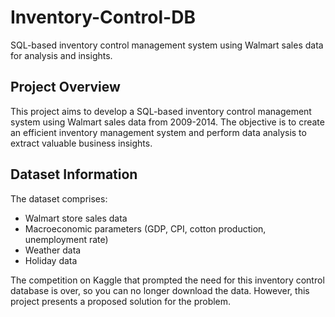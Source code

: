 # Inventory-Control-DB
SQL-based inventory control management system using Walmart sales data for analysis and insights.

## Project Overview
This project aims to develop a SQL-based inventory control management system using Walmart sales data from 2009-2014. The objective is to create an efficient inventory management system and perform data analysis to extract valuable business insights.

## Dataset Information
The dataset comprises:

- Walmart store sales data
- Macroeconomic parameters (GDP, CPI, cotton production, unemployment rate)
- Weather data
- Holiday data

The competition on Kaggle that prompted the need for this inventory control database is over, so you can no longer download the data. However, this project presents a proposed solution for the problem.